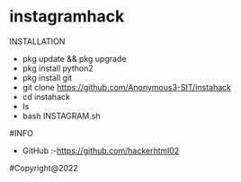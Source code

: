# instagramhack

INSTALLATION
- pkg update && pkg upgrade
- pkg install python2
- pkg install git
- git clone https://github.com/Anonymous3-SIT/instahack
- cd instahack
- ls
- bash INSTAGRAM.sh


#INFO
- GitHub :-https://github.com/hackerhtml02

#Copyright@2022
